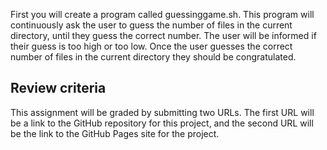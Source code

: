 
First you will create a program called guessinggame.sh. This program will continuously ask the user to guess the number of files in the current directory, until they guess the correct number. The user will be informed if their guess is too high or too low. Once the user guesses the correct number of files in the current directory they should be congratulated.

## Review criteria

This assignment will be graded by submitting two URLs. The first URL will be a link to the GitHub repository for this project, and the second URL will be the link to the GitHub Pages site for the project.

